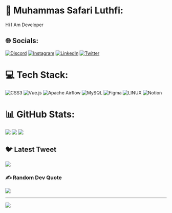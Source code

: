 # 💫 Muhammas Safari Luthfi:
Hi I Am Developer


## 🌐 Socials:
[![Discord](https://img.shields.io/badge/Discord-%237289DA.svg?logo=discord&logoColor=white)](https://discord.gg/xname#0928) [![Instagram](https://img.shields.io/badge/Instagram-%23E4405F.svg?logo=Instagram&logoColor=white)](https://instagram.com/_luthfi_punya) [![LinkedIn](https://img.shields.io/badge/LinkedIn-%230077B5.svg?logo=linkedin&logoColor=white)](https://linkedin.com/in/MuhammadSafariLuthfi) [![Twitter](https://img.shields.io/badge/Twitter-%231DA1F2.svg?logo=Twitter&logoColor=white)](https://twitter.com/SafariLuthfi1) 

# 💻 Tech Stack:
![CSS3](https://img.shields.io/badge/css3-%231572B6.svg?style=for-the-badge&logo=css3&logoColor=white) ![Vue.js](https://img.shields.io/badge/vuejs-%2335495e.svg?style=for-the-badge&logo=vuedotjs&logoColor=%234FC08D) ![Apache Airflow](https://img.shields.io/badge/Apache%20Airflow-017CEE?style=for-the-badge&logo=Apache%20Airflow&logoColor=white) ![MySQL](https://img.shields.io/badge/mysql-%2300f.svg?style=for-the-badge&logo=mysql&logoColor=white) 	![Figma](https://img.shields.io/badge/figma-%23F24E1E.svg?style=for-the-badge&logo=figma&logoColor=white) ![LINUX](https://img.shields.io/badge/Linux-FCC624?style=for-the-badge&logo=linux&logoColor=black) ![Notion](https://img.shields.io/badge/Notion-%23000000.svg?style=for-the-badge&logo=notion&logoColor=white)
# 📊 GitHub Stats:
![](https://github-readme-stats.vercel.app/api?username=ssFari&theme=radical&hide_border=false&include_all_commits=false&count_private=false)
![](https://github-readme-streak-stats.herokuapp.com/?user=ssFari&theme=radical&hide_border=false)
![](https://github-readme-stats.vercel.app/api/top-langs/?username=ssFari&theme=radical&hide_border=false&include_all_commits=false&count_private=false&layout=compact)

## 🐦 Latest Tweet
[![](https://gtce.itsvg.in/api?username=SafariLuthfi1)](https://github.com/VishwaGauravIn/github-twitter-card-embed)

### ✍️ Random Dev Quote
![](https://quotes-github-readme.vercel.app/api?type=horizontal&theme=radical)

---
[![](https://visitcount.itsvg.in/api?id=ssFari&icon=0&color=0)](https://visitcount.itsvg.in)

<!-- Proudly created with GPRM ( https://gprm.itsvg.in ) -->
